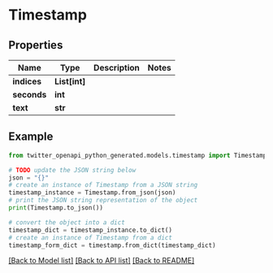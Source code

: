 # Timestamp


## Properties

Name | Type | Description | Notes
------------ | ------------- | ------------- | -------------
**indices** | **List[int]** |  | 
**seconds** | **int** |  | 
**text** | **str** |  | 

## Example

```python
from twitter_openapi_python_generated.models.timestamp import Timestamp

# TODO update the JSON string below
json = "{}"
# create an instance of Timestamp from a JSON string
timestamp_instance = Timestamp.from_json(json)
# print the JSON string representation of the object
print(Timestamp.to_json())

# convert the object into a dict
timestamp_dict = timestamp_instance.to_dict()
# create an instance of Timestamp from a dict
timestamp_form_dict = timestamp.from_dict(timestamp_dict)
```
[[Back to Model list]](../README.md#documentation-for-models) [[Back to API list]](../README.md#documentation-for-api-endpoints) [[Back to README]](../README.md)


